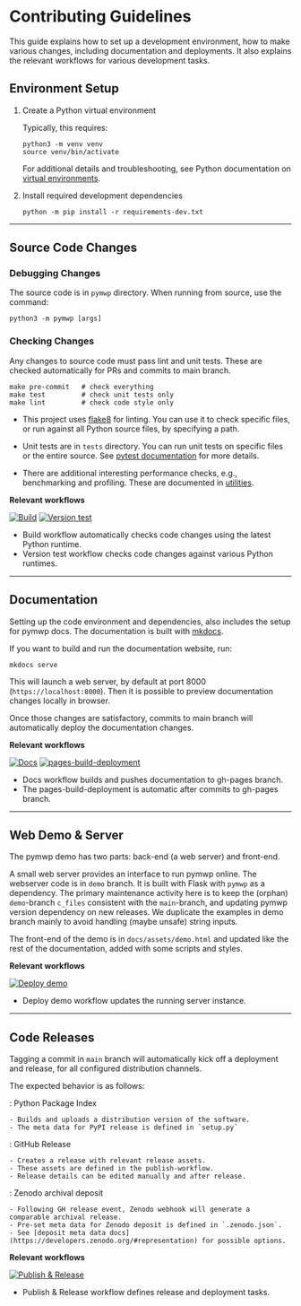 # Contributing Guidelines

This guide explains how to set up a development environment, how to make various changes, including documentation and deployments.
It also explains the relevant workflows for various development tasks.


## Environment Setup

1. Create a Python virtual environment
    
    Typically, this requires:

    ```
    python3 -m venv venv
    source venv/bin/activate
    ```

    For additional details and troubleshooting, see Python documentation on [virtual environments](https://docs.python.org/3/library/venv.html).

3. Install required development dependencies

    ```
    python -m pip install -r requirements-dev.txt
    ```

---

## Source Code Changes

<h3>Debugging Changes</h3>

The source code is in `pymwp` directory. When running from source, use the command:

```
python3 -m pymwp [args]
```

<h3>Checking Changes</h3>

Any changes to source code must pass lint and unit tests. These are checked automatically for PRs
and commits to main branch. 

```text
make pre-commit   # check everything
make test         # check unit tests only
make lint         # check code style only
```

* This project uses [flake8](https://flake8.pycqa.org/en/latest/index.html) for linting.
  You can use it to check specific files, or run against all Python source files, by specifying a path.

* Unit tests are in `tests` directory. You can run unit tests on specific files or the entire source.
  See [pytest documentation](https://docs.pytest.org/en/stable/contents.html) for more details.

* There are additional interesting performance checks, e.g., benchmarking and profiling.
  These are documented in [utilities](https://statycc.github.io/pymwp/utilities/).

**Relevant workflows**

[![Build](https://github.com/statycc/pymwp/actions/workflows/build.yaml/badge.svg)](https://github.com/statycc/pymwp/actions/workflows/build.yaml) [![Version test](https://github.com/statycc/pymwp/actions/workflows/pyversion.yaml/badge.svg)](https://github.com/statycc/pymwp/actions/workflows/pyversion.yaml) 

- Build workflow automatically checks code changes using the latest Python runtime.
- Version test workflow checks code changes against various Python runtimes.              

---

## Documentation

Setting up the code environment and dependencies, also includes the setup for pymwp docs.
The documentation is built with [mkdocs](https://squidfunk.github.io/mkdocs-material/).

If you want to build and run the documentation website, run:

```
mkdocs serve
```

This will launch a web server, by default at port 8000 (`https://localhost:8000`).
Then it is possible to preview documentation changes locally in browser.

Once those changes are satisfactory, commits to main branch will automatically deploy the documentation changes.

**Relevant workflows**

[![Docs](https://github.com/statycc/pymwp/actions/workflows/docs.yaml/badge.svg)](https://github.com/statycc/pymwp/actions/workflows/docs.yaml) [![pages-build-deployment](https://github.com/statycc/pymwp/actions/workflows/pages/pages-build-deployment/badge.svg)](https://github.com/statycc/pymwp/actions/workflows/pages/pages-build-deployment)

- Docs workflow builds and pushes documentation to gh-pages branch.
- The pages-build-deployment is automatic after commits to gh-pages branch. 

---

## Web Demo & Server

The pymwp demo has two parts: back-end (a web server) and front-end.

A small web server provides an interface to run pymwp online. The webserver code is in `demo` branch. 
It is built with Flask with `pymwp` as a dependency.
The primary maintenance activity here is to keep the (orphan) `demo`-branch `c_files` consistent with the `main`-branch,
and updating pymwp version dependency on new releases. 
We duplicate the examples in demo branch mainly to avoid handling (maybe unsafe) string inputs.

The front-end of the demo is in `docs/assets/demo.html` and updated like the rest of the documentation,
added with some scripts and styles.

**Relevant workflows**

[![Deploy demo](https://github.com/statycc/pymwp/actions/workflows/deploy.yml/badge.svg)](https://github.com/statycc/pymwp/actions/workflows/deploy.yml)

- Deploy demo workflow updates the running server instance.

---

## Code Releases

Tagging a commit in `main` branch will automatically kick off a deployment and release,
for all configured distribution channels.

The expected behavior is as follows:

: Python Package Index

    - Builds and uploads a distribution version of the software.
    - The meta data for PyPI release is defined in `setup.py`

: GitHub Release

    - Creates a release with relevant release assets.
    - These assets are defined in the publish-workflow.
    - Release details can be edited manually and after release.

: Zenodo archival deposit

    - Following GH release event, Zenodo webhook will generate a comparable archival release.
    - Pre-set meta data for Zenodo deposit is defined in `.zenodo.json`.
    - See [deposit meta data docs](https://developers.zenodo.org/#representation) for possible options.

**Relevant workflows**

[![Publish & Release](https://github.com/statycc/pymwp/actions/workflows/publish.yaml/badge.svg)](https://github.com/statycc/pymwp/actions/workflows/publish.yaml)

* Publish & Release workflow defines release and deployment tasks.
